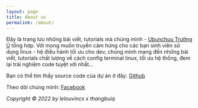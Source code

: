 ```yaml
---
layout: page
title: About us
permalink: /about/
---
```


Đây là trang lưu những bài viết, tutorials mà chúng mình - [Ubunchuu Trường Ú](https://www.facebook.com/ubunchuu.club.hcmus) tổng hợp. Với mong muốn truyền cảm hứng cho các bạn sinh viên sử dụng linux - hệ điều hành tối ưu cho dev, chúng mình mang đến những bài viết, tutorials chất lượng về cách config terminal linux, tối ưu hệ thống, đem lại trải nghiệm code tuyệt vời nhất...

Bạn có thể tìm thấy source code của dự án ở đây: [Github](https://github.com/ubunchuu-truong-us.github.io)

Theo dõi chúng mình: [Facebook](https://www.facebook.com/ubunchuu.club.hcmus)

*Copyright © 2022 by lelouvincx x thangbuiq*

